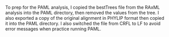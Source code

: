 To prep for the PAML analysis, I copied the bestTrees file from the RAxML 
analysis into the PAML directory, then removed the values from the tree. I 
also exported a copy of the original alignment in PHYLIP format then 
copied it into the PAML directory. I also switched the file from CRFL to LF to avoid error messages when practice running PAML. 